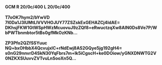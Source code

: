 #### GCM R 20/0c/400 L 20/0c/400
**T7oOK7hym2/bYwVD**<br/>**7I0Da1J3lUMtLlVVVHOJUY77ZSZskExGEHAZCj4IdAE=**<br/>**DKhsjFKW1GtWSpHWzMcuovuJ9zZQf8+eRwuctzqXw8AlN0Ds8Ve7P/WbPWTbnmbtor5tBs0gfMkOzKNb...**<br/><br/>
**ZP3Pfo2QZfSSYuuc**<br/>**NQ+bxOHbbX4QcvujxlC+rNdEwj8AS2GQye5jg192gH4=**<br/>**s0nG29nnvrD4SkN30YqFbrs7m+lk5iCgscH+ke0DOiow/yGNXDNWTG2V0NZKXSUuvvZVTvuLnSooXn5Q...**